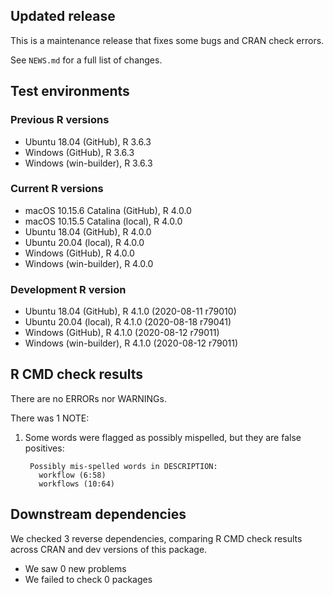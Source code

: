 ## Updated release

This is a maintenance release that fixes some bugs and CRAN check errors.

See `NEWS.md` for a full list of changes.

## Test environments

### Previous R versions
* Ubuntu 18.04                 (GitHub), R 3.6.3
* Windows                      (GitHub), R 3.6.3
* Windows                 (win-builder), R 3.6.3

### Current R versions
* macOS 10.15.6 Catalina       (GitHub), R 4.0.0
* macOS 10.15.5 Catalina        (local), R 4.0.0
* Ubuntu 18.04                 (GitHub), R 4.0.0
* Ubuntu 20.04                  (local), R 4.0.0
* Windows                      (GitHub), R 4.0.0
* Windows                 (win-builder), R 4.0.0

### Development R version
* Ubuntu 18.04                 (GitHub), R 4.1.0 (2020-08-11 r79010)
* Ubuntu 20.04                  (local), R 4.1.0 (2020-08-18 r79041)
* Windows                      (GitHub), R 4.1.0 (2020-08-12 r79011)
* Windows                 (win-builder), R 4.1.0 (2020-08-12 r79011)

## R CMD check results

There are no ERRORs nor WARNINGs.

There was 1 NOTE:

1. Some words were flagged as possibly mispelled, but they are false positives:

        Possibly mis-spelled words in DESCRIPTION:
          workflow (6:58)
          workflows (10:64)

## Downstream dependencies

We checked 3 reverse dependencies, comparing R CMD check results across CRAN and dev versions of this package.

 * We saw 0 new problems
 * We failed to check 0 packages
